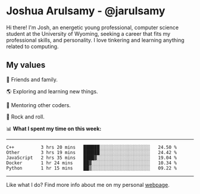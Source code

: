 # Joshua Arulsamy - @jarulsamy

Hi there! I'm Josh, an energetic young professional, computer science student at the University of Wyoming, seeking a career that fits my professional skills, and personality. I love tinkering and learning anything related to computing.

## My values

:yellow_heart: Friends and family.

:earth_americas: Exploring and learning new things.

:book: Mentoring other coders.

:guitar: Rock and roll.

:bar_chart: **What I spent my time on this week:**

------
<!--START_SECTION:waka-->
```text
C++          3 hrs 20 mins   ██████░░░░░░░░░░░░░░░░░░░   24.50 % 
Other        3 hrs 19 mins   ██████░░░░░░░░░░░░░░░░░░░   24.42 % 
JavaScript   2 hrs 35 mins   ████▓░░░░░░░░░░░░░░░░░░░░   19.04 % 
Docker       1 hr 24 mins    ██▓░░░░░░░░░░░░░░░░░░░░░░   10.34 % 
Python       1 hr 15 mins    ██▒░░░░░░░░░░░░░░░░░░░░░░   09.22 % 
```
<!--END_SECTION:waka-->
------

Like what I do? Find more info about me on my personal [webpage](https://arulsamy.me).
